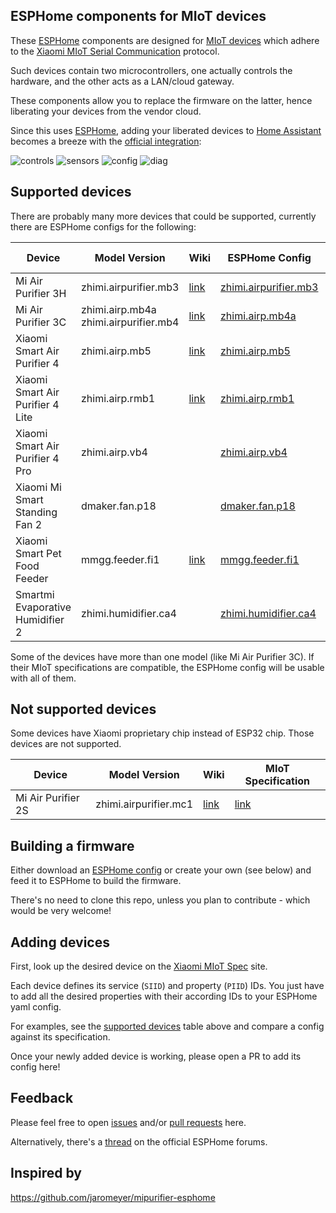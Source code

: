 ## ESPHome components for MIoT devices

These [ESPHome](https://esphome.io/) components are designed for [MIoT devices](https://home.miot-spec.com/) which adhere to the [Xiaomi MIoT Serial Communication](https://github.com/blakadder/miot) protocol.

Such devices contain two microcontrollers, one actually controls the hardware, and the other acts as a LAN/cloud gateway.

These components allow you to replace the firmware on the latter, hence liberating your devices from the vendor cloud.

Since this uses [ESPHome](https://esphome.io/), adding your liberated devices to [Home Assistant](https://www.home-assistant.io/) becomes a breeze with the [official integration](https://www.home-assistant.io/integrations/esphome/):

![controls](https://github.com/dhewg/esphome-miot/assets/605548/279d997c-54d0-48df-9a50-9b2971350077)
![sensors](https://github.com/dhewg/esphome-miot/assets/605548/59bd38e6-13a7-41d9-a794-1ab3af165d0b)
![config](https://github.com/dhewg/esphome-miot/assets/605548/a834ad8a-0a83-4559-8d53-7538449e51d5)
![diag](https://github.com/dhewg/esphome-miot/assets/605548/6e73d82a-2c9d-4775-a065-49198f611811)

## Supported devices

There are probably many more devices that could be supported, currently there are ESPHome configs for the following:

Device | Model Version | Wiki | ESPHome Config | MIoT Specification
---|---|---|---|---
Mi Air Purifier 3H | zhimi.airpurifier.mb3 | [link](../../wiki/Xiaomi-Mi-Air-Purifier-3H) | [zhimi.airpurifier.mb3](config/zhimi.airpurifier.mb3.yaml) | [link](https://home.miot-spec.com/spec/zhimi.airpurifier.mb3)
Mi Air Purifier 3C | zhimi.airp.mb4a <br> zhimi.airpurifier.mb4 |[link](../../wiki/Xiaomi-Mi-Air-Purifier-3C) | [zhimi.airp.mb4a](config/zhimi.airp.mb4a.yaml) | [link](https://home.miot-spec.com/spec/zhimi.airp.mb4a) <br> [link](https://home.miot-spec.com/spec/zhimi.airpurifier.mb4)
Xiaomi Smart Air Purifier 4 | zhimi.airp.mb5 | [link](../../wiki/Xiaomi-Smart-Air-Purifier-4) | [zhimi.airp.mb5](config/zhimi.airp.mb5.yaml) | [link](https://home.miot-spec.com/spec/zhimi.airp.mb5)
Xiaomi Smart Air Purifier 4 Lite | zhimi.airp.rmb1 | [link](../../wiki/Xiaomi-Smart-Air-Purifier-4-Lite-(zhimi.airp.rmb1)) | [zhimi.airp.rmb1](config/zhimi.airp.rmb1.yaml) | [link](https://home.miot-spec.com/spec/zhimi.airp.rmb1)
Xiaomi Smart Air Purifier 4 Pro | zhimi.airp.vb4 |  | [zhimi.airp.vb4](config/zhimi.airp.vb4.yaml) | [link](https://home.miot-spec.com/spec?type=urn:miot-spec-v2:device:air-purifier:0000A007:zhimi-vb4:1)
Xiaomi Mi Smart Standing Fan 2 | dmaker.fan.p18 |  | [dmaker.fan.p18](config/dmaker.fan.p18.yaml) | [link](https://home.miot-spec.com/spec/dmaker.fan.p18)
Xiaomi Smart Pet Food Feeder | mmgg.feeder.fi1 | [link](../../wiki/Xiaomi-Smart-Pet-Food-Feeder) | [mmgg.feeder.fi1](config/mmgg.feeder.fi1.yaml) | [link](https://home.miot-spec.com/spec/mmgg.feeder.fi1)
Smartmi Evaporative Humidifier 2 | zhimi.humidifier.ca4 |  | [zhimi.humidifier.ca4](config/zhimi.humidifier.ca4.yaml) | [link](https://home.miot-spec.com/pec/zhimi.humidifier.ca4)

Some of the devices have more than one model (like Mi Air Purifier 3C). If their MIoT specifications are compatible, the ESPHome config will be usable with all of them.

## Not supported devices

Some devices have Xiaomi proprietary chip instead of ESP32 chip. Those devices are not supported.

Device | Model Version | Wiki | MIoT Specification
---|---|---|---
Mi Air Purifier 2S | zhimi.airpurifier.mc1 | [link](../../wiki/Xiaomi-Mi-Air-Purifier-2S)|[link](https://home.miot-spec.com/spec/zhimi.airpurifier.mc1)

## Building a firmware

Either download an [ESPHome config](config/) or create your own (see below) and feed it to ESPHome to build the firmware.

There's no need to clone this repo, unless you plan to contribute - which would be very welcome!

## Adding devices

First, look up the desired device on the [Xiaomi MIoT Spec](https://home.miot-spec.com/) site.

Each device defines its service (`SIID`) and property (`PIID`) IDs. You just have to add all the desired properties with their according IDs to your ESPHome yaml config.

For examples, see the [supported devices](#supported-devices) table above and compare a config against its specification.

Once your newly added device is working, please open a PR to add its config here!

## Feedback

Please feel free to open [issues](../../issues) and/or [pull requests](../../pulls) here.

Alternatively, there's a [thread](https://community.home-assistant.io/t/esphome-components-for-miot-devices/686646) on the official ESPHome forums.

## Inspired by
https://github.com/jaromeyer/mipurifier-esphome
